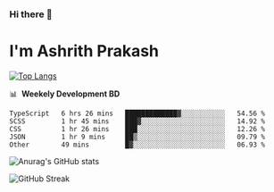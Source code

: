 ### Hi there 👋
# I'm Ashrith Prakash

[![Top Langs](https://github-readme-stats.vercel.app/api/top-langs/?username=xxcheckmatexx&count_private=true&include_all_commits=true&show_icons=true&line_height=20&title_color=FFFFFF&icon_color=FFFFFF&text_color=FFFFFF&bg_color=0D1117&langs_count=8)](https://github.com/anuraghazra/github-readme-stats)

📊 &nbsp;**Weekely Development BD**

<!--START_SECTION:waka-->

```text
TypeScript   6 hrs 26 mins   █████████████▓░░░░░░░░░░░   54.56 %
SCSS         1 hr 45 mins    ███▓░░░░░░░░░░░░░░░░░░░░░   14.92 %
CSS          1 hr 26 mins    ███░░░░░░░░░░░░░░░░░░░░░░   12.26 %
JSON         1 hr 9 mins     ██▒░░░░░░░░░░░░░░░░░░░░░░   09.79 %
Other        49 mins         █▓░░░░░░░░░░░░░░░░░░░░░░░   06.93 %
```

<!--END_SECTION:waka-->

![Anurag's GitHub stats](https://github-readme-stats.vercel.app/api?username=xxcheckmatexx&count_private=true&show_icons=true&theme=merko)  

![GitHub Streak](http://github-readme-streak-stats.herokuapp.com?user=xxcheckmatexx&theme=merko&hide_border=true&date_format=M%20j%5B%2C%20Y%5D&fire=DD0E0B)
<br/>
